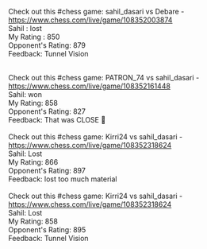 Check out this #chess game: sahil_dasari vs Debare - https://www.chess.com/live/game/108352003874
<br/>
Sahil : lost
<br/>
My Rating : 850
<br/>
Opponent's Rating: 879
<br/>
Feedback: Tunnel Vision
<br/>
<br/>

Check out this #chess game: PATRON_74 vs sahil_dasari - https://www.chess.com/live/game/108352161448
<br/>
Sahil: won
<br/>
My Rating: 858
<br/>
Opponent's Rating: 827
<br/>
Feedback: That was CLOSE 🫣
<br/>
<br/>
Check out this #chess game: Kirri24 vs sahil_dasari - https://www.chess.com/live/game/108352318624<br/>
Sahil: Lost
<br/>
My Rating: 866
<br/>
Opponent's Rating: 897
<br/>
Feedback: lost too much material
<br/>
<br/>
Check out this #chess game: Kirri24 vs sahil_dasari - https://www.chess.com/live/game/108352318624
<br/>
Sahil: Lost
<br/>
My Rating: 858
<br/>
Opponent's Rating: 895
<br/>
Feedback: Tunnel Vision


